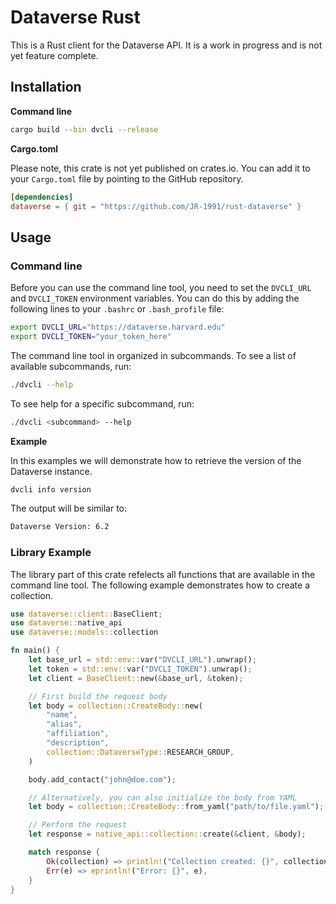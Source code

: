 # Dataverse Rust

This is a Rust client for the Dataverse API. It is a work in progress and is not yet feature complete.

## Installation

**Command line**

```bash
cargo build --bin dvcli --release
```

**Cargo.toml**

Please note, this crate is not yet published on crates.io. You can add it to your `Cargo.toml` file by pointing to the GitHub repository.

```toml
[dependencies]
dataverse = { git = "https://github.com/JR-1991/rust-dataverse" }
```

## Usage

### Command line

Before you can use the command line tool, you need to set the `DVCLI_URL` and `DVCLI_TOKEN` environment variables. You can do this by adding the following lines to your `.bashrc` or `.bash_profile` file:

```bash
export DVCLI_URL="https://dataverse.harvard.edu"
export DVCLI_TOKEN="your_token_here"
```

The command line tool in organized in subcommands. To see a list of available subcommands, run:

```bash
./dvcli --help
```

To see help for a specific subcommand, run:

```bash
./dvcli <subcommand> --help
```

**Example**

In this examples we will demonstrate how to retrieve the version of the Dataverse instance.

```bash
dvcli info version
```

The output will be similar to:

```bash
Dataverse Version: 6.2
```

### Library Example

The library part of this crate refelects all functions that are available in the command line tool. The following example demonstrates how to create a collection.

```rust
use dataverse::client::BaseClient;
use dataverse::native_api
use dataverse::models::collection

fn main() {
    let base_url = std::env::var("DVCLI_URL").unwrap();
    let token = std::env::var("DVCLI_TOKEN").unwrap();
    let client = BaseClient::new(&base_url, &token);

    // First build the request body
    let body = collection::CreateBody::new(
        "name",
        "alias",
        "affiliation",
        "description",
        collection::DataverseType::RESEARCH_GROUP,
    )

    body.add_contact("john@doe.com");

    // Alternatively, you can also initialize the body from YAML
    let body = collection::CreateBody::from_yaml("path/to/file.yaml");

    // Perform the request
    let response = native_api::collection::create(&client, &body);

    match response {
        Ok(collection) => println!("Collection created: {}", collection.id),
        Err(e) => eprintln!("Error: {}", e),
    }
}
```
